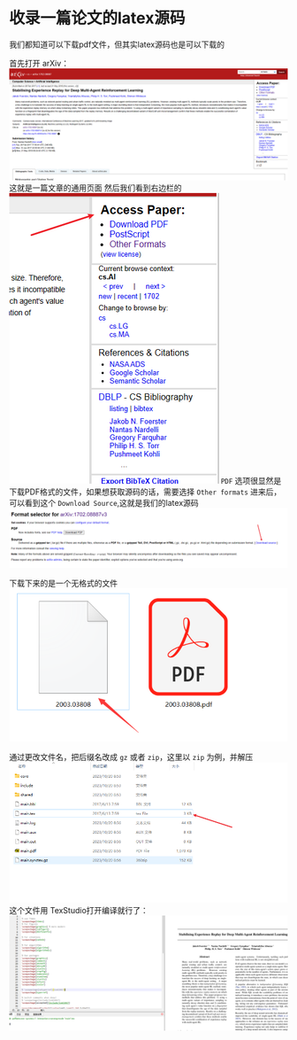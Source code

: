 

# 收录一篇论文的latex源码
我们都知道可以下载pdf文件，但其实latex源码也是可以下载的

首先打开 arXiv：
![](images/Pasted%20image%2020231020090446.png)
这就是一篇文章的通用页面
然后我们看到右边栏的![](images/Pasted%20image%2020231020090522.png)
`PDF` 选项很显然是下载PDF格式的文件，如果想获取源码的话，需要选择 `Other formats`
进来后，可以看到这个 `Download Source`,这就是我们的latex源码
![](images/Pasted%20image%2020231020090559.png)

下载下来的是一个无格式的文件
![](images/Pasted%20image%2020231020090725.png)

通过更改文件名，把后缀名改成 `gz` 或者 `zip`，这里以 `zip` 为例，并解压
![](images/Pasted%20image%2020231020090806.png)
这个文件用 TexStudio打开编译就行了：
![](images/Pasted%20image%2020231020090830.png)















